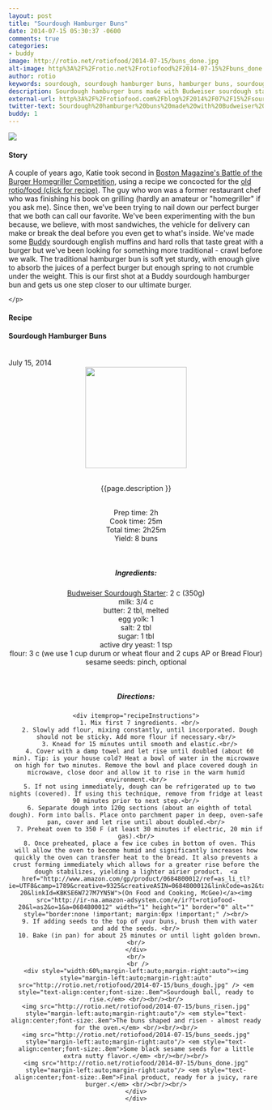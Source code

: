 ```yaml
---
layout: post
title: "Sourdough Hamburger Buns"
date: 2014-07-15 05:30:37 -0600
comments: true
categories: 
- buddy
image: http://rotio.net/rotiofood/2014-07-15/buns_done.jpg
alt-image: http%3A%2F%2Frotio.net%2Frotiofood%2F2014-07-15%2Fbuns_done.jpg
author: rotio
keywords: sourdough, sourdough hamburger buns, hamburger buns, sourdough starter, budweiser
description: Sourdough hamburger buns made with Budweiser sourdough starter
external-url: http%3A%2F%2Frotiofood.com%2Fblog%2F2014%2F07%2F15%2Fsourdough-hamburger-buns%2F
twitter-text: Sourdough%20hamburger%20buns%20made%20with%20Budweiser%20%20sourdough%20starter
buddy: 1
---
```

<!-- more -->
<img src="http://rotio.net/rotiofood/2014-07-15/buns_done.jpg" />
<a href="https://plus.google.com/107103100819027957630?rel=author" style="display:none">{{page.author }}</a>

<h4>Story</b> </h4>
 <div>
	<p>
	A couple of years ago, Katie took second in <a target="_blank" href="http://www.bostonmagazine.com/party_pictures/gallery.html?gallery=406031">Boston Magazine's Battle of the Burger Homegriller Competition</a>, using a recipe we concocted for the <a target="_blank" href="http://rotiofood.blogspot.com/2012/05/burger.html">old rotio/food (click for recipe)</a>. The guy who won was a former restaurant chef who was finishing his book on grilling (hardly an amateur or "homegriller" if you ask me). Since then, we've been trying to nail down our perfect burger that we both can call our favorite. We've been experimenting with the bun because, we believe, with most sandwiches, the vehicle for delivery can make or break the deal before you even get to what's inside. We've made some <a href="http://rotiofood.com/buddy">Buddy</a> sourdough english muffins and hard rolls that taste great with a burger but we've been looking for something more traditional - crawl before we walk. The traditional hamburger bun is soft yet sturdy, with enough give to absorb the juices of a perfect burger but enough spring to not crumble under the weight. This is our first shot at a Buddy sourdough hamburger bun and gets us one step closer to our ultimate burger.

	</p> 
 </div>
<h4>Recipe</b> </h4> 
  <div itemscope itemtype="http://schema.org/Recipe" >
  <h4 itemprop="name">Sourdough Hamburger Buns</h4>
  
  <br />
    July 15, 2014
<center>
  <img itemprop="image" width="200px"  src="http://rotio.net/rotiofood/2014-07-15/buns_done.jpg" />
  
  <br /><span itemprop="description">{{page.description }}</span><br />

  <br />Prep time: <time datetime="PT2H0M" itemprop="prepTime">2h</time>
  <br />Cook time: <time datetime="PT0H25M" itemprop="cookTime">25m</time>
  <br />Total time: <time datetime="PT0H25M" itemprop="totalTime">2h25m</time>
  <br />Yield: <span itemprop="recipeYield">8 buns</span>
  
  <br/>
 <h5>Ingredients:</h5>
	<span itemprop="ingredients" itemscope itemtype="http://schema.org/ingredients">
	  <span itemprop="name"><a href="http://www.rotiofood.com/blog/2014/07/13/budweiser-sourdough-starter/">Budweiser Sourdough Starter</a></span>: 
	  <span itemprop="amount">2 c</span> (350g)
	</span><br />
	<span itemprop="ingredients" itemscope itemtype="http://schema.org/ingredients">
	  <span itemprop="name">milk</span>: 
	  <span itemprop="amount">3/4 c</span>
	</span><br />
	<span itemprop="ingredients" itemscope itemtype="http://schema.org/ingredients">
	  <span itemprop="name">butter</span>: 
	  <span itemprop="amount">2 tbl</span>, melted
	</span><br />
	<span itemprop="ingredients" itemscope itemtype="http://schema.org/ingredients">
	  <span itemprop="name">egg yolk</span>: 
	  <span itemprop="amount">1</span>
	</span><br />
	<span itemprop="ingredients" itemscope itemtype="http://schema.org/ingredients">
	  <span itemprop="name">salt</span>: 
	  <span itemprop="amount">2 tbl</span>
	</span><br />
	<span itemprop="ingredients" itemscope itemtype="http://schema.org/ingredients">
	  <span itemprop="name">sugar</span>: 
	  <span itemprop="amount">1 tbl</span>
	</span><br />
	<span itemprop="ingredients" itemscope itemtype="http://schema.org/ingredients">
	  <span itemprop="name">active dry yeast</span>: 
	  <span itemprop="amount">1 tsp</span>
	</span><br />
	<span itemprop="ingredients" itemscope itemtype="http://schema.org/ingredients">
	  <span itemprop="name">flour</span>: 
	  <span itemprop="amount">3 c</span> (we use 1 cup durum or wheat flour and 2 cups AP or Bread Flour)
	</span><br />
	<span itemprop="ingredients" itemscope itemtype="http://schema.org/ingredients">
	  <span itemprop="name">sesame seeds</span>: 
	  <span itemprop="amount">pinch</span>, optional
	</span><br />
	
	
  <br /><h5>Directions:</h5>
	
    <div itemprop="recipeInstructions">
	  1. Mix first 7 ingredients. <br/>
	  2. Slowly add flour, mixing constantly, until incorporated. Dough should not be sticky. Add more flour if necessary.<br/>
	  3. Knead for 15 minutes until smooth and elastic.<br/>
	  4. Cover with a damp towel and let rise until doubled (about 60 min). Tip: is your house cold? Heat a bowl of water in the microwave on high for two minutes. Remove the bowl and place covered dough in microwave, close door and allow it to rise in the warm humid environment.<br/>
	  5. If not using immediately, dough can be refrigerated up to two nights (covered). If using this technique, remove from fridge at least 90 minutes prior to next step.<br/>
	  6. Separate dough into 120g sections (about an eighth of total dough). Form into balls. Place onto parchment paper in deep, oven-safe pan, cover and let rise until about doubled.<br/>
	  7. Preheat oven to 350 F (at least 30 minutes if electric, 20 min if gas).<br/>
	  8. Once preheated, place a few ice cubes in bottom of oven. This will allow the oven to become humid and significantly increases how quickly the oven can transfer heat to the bread. It also prevents a crust forming immediately which allows for a greater rise before the dough stabilizes, yielding a lighter airier product.  <a href="http://www.amazon.com/gp/product/0684800012/ref=as_li_tl?ie=UTF8&camp=1789&creative=9325&creativeASIN=0684800012&linkCode=as2&tag=rotiofood-20&linkId=KBKSE6W727M7YN5W">(On Food and Cooking, McGee)</a><img src="http://ir-na.amazon-adsystem.com/e/ir?t=rotiofood-20&l=as2&o=1&a=0684800012" width="1" height="1" border="0" alt="" style="border:none !important; margin:0px !important;" /><br/>
	  9. If adding seeds to the top of your buns, brush them with water and add the seeds. <br/>
	  10. Bake (in pan) for about 25 minutes or until light golden brown.<br/>
	</div>
	 <br/> 
	 <br />
	<div style="width:60%;margin-left:auto;margin-right:auto"><img style="margin-left:auto;margin-right:auto" src="http://rotio.net/rotiofood/2014-07-15/buns_dough.jpg" /> <em style="text-align:center;font-size:.8em">Sourdough ball, ready to rise.</em> <br/><br/><br/>
	<img src="http://rotio.net/rotiofood/2014-07-15/buns_risen.jpg" style="margin-left:auto;margin-right:auto"/> <em style="text-align:center;font-size:.8em">The buns shaped and risen - almost ready for the oven.</em> <br/><br/><br/>
	<img src="http://rotio.net/rotiofood/2014-07-15/buns_seeds.jpg" style="margin-left:auto;margin-right:auto"/> <em style="text-align:center;font-size:.8em">Some black sesame seeds for a little extra nutty flavor.</em> <br/><br/><br/>
	<img src="http://rotio.net/rotiofood/2014-07-15/buns_done.jpg" style="margin-left:auto;margin-right:auto"/> <em style="text-align:center;font-size:.8em">Final product, ready for a juicy, rare burger.</em> <br/><br/><br/>
	</div>
	</div>

</div>


